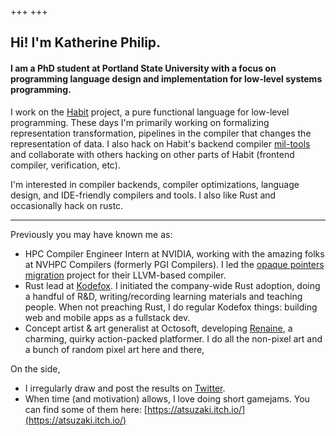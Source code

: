 +++
+++

## Hi! I'm Katherine Philip.

#### I am a PhD student at Portland State University with a focus on programming language design and implementation for low-level systems programming. 

I work on the [Habit](https://www.habit-lang.org/) project, a pure functional language for low-level programming. These days I'm primarily working on formalizing representation transformation, pipelines in the compiler that changes the representation of data. I also hack on Habit's backend compiler [mil-tools](https://github.com/habit-lang/mil-tools) and collaborate with others hacking on other parts of Habit (frontend compiler, verification, etc).

I'm interested in compiler backends, compiler optimizations, language design, and IDE-friendly compilers and tools. I also like Rust and occasionally hack on rustc.

---

Previously you may have known me as:
- HPC Compiler Engineer Intern at NVIDIA, working with the amazing folks at NVHPC Compilers (formerly PGI Compilers). I led the [opaque pointers migration](https://llvm.org/docs/OpaquePointers.html) project for their LLVM-based compiler.
- Rust lead at [Kodefox](https://kodefox.com/). I initiated the company-wide Rust adoption, doing a handful of R&D, writing/recording learning materials and teaching people. When not preaching Rust, I do regular Kodefox things: building web and mobile apps as a fullstack dev.
- Concept artist & art generalist at Octosoft, developing [Renaine](https://store.steampowered.com/app/662340/Renaine/), a charming, quirky action-packed platformer. I do all the non-pixel art and a bunch of random pixel art here and there,

On the side,
- I irregularly draw and post the results on [Twitter](https://twitter.com/atsuzakii). 
- When time (and motivation) allows, I love doing short gamejams. You can find some of them here: [https://atsuzaki.itch.io/](https://atsuzaki.itch.io/)

